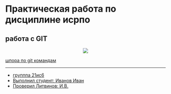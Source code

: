 # Практическая работа по дисциплине исрпо
## работа с GIT
<p align="center"><img src="https://encrypted-tbn0.gstatic.com/images?q=tbn:ANd9GcStbpHfxEZCzuzNd8xNuXyMLzYmEjxVjjzCJMA-_f68Yg&s" src= widht="400"></p>

<p> <a href="https://www.google.com/intl/ru/photos/about/"> шпора по git командам</p>

----- 
* групппа 21ис6
* Выполнил студент: Иванов Иван
* Проверил Литвинов: И.В.